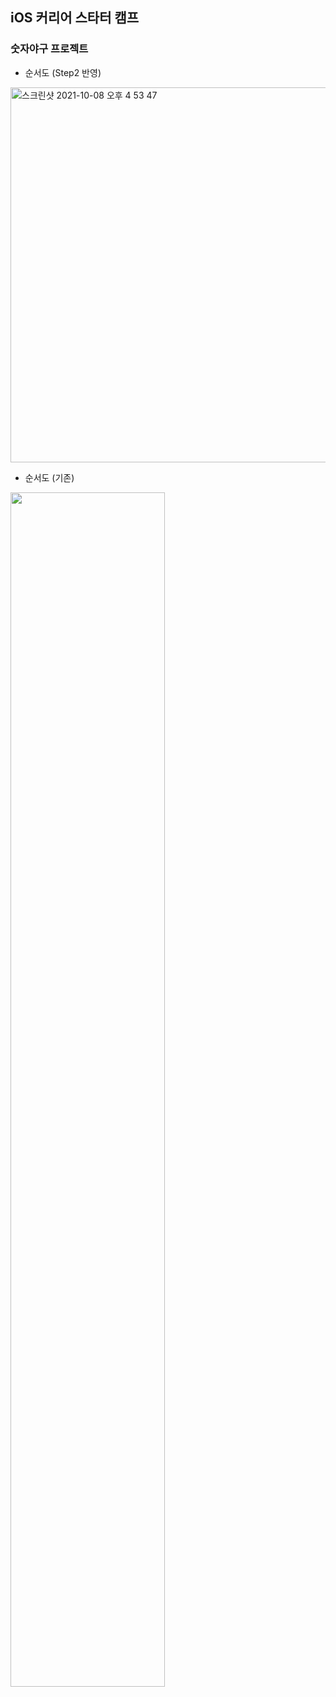 ## iOS 커리어 스타터 캠프

### 숫자야구 프로젝트
- 순서도 (Step2 반영)

<img width="600" alt="스크린샷 2021-10-08 오후 4 53 47" src="https://user-images.githubusercontent.com/76479760/136519196-534268a0-d55e-45f7-ae2e-41ca5c2f1666.png">

- 순서도 (기존)

<img src="https://user-images.githubusercontent.com/76479760/136228137-2fd588df-c09b-4561-93ca-936a3abdcc6c.png" width="70%" height="70%">



